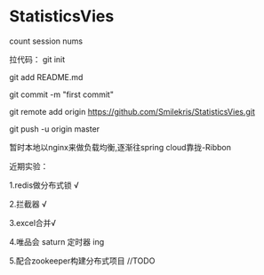 # StatisticsVies
count session nums

拉代码：
git init

git add README.md

git commit -m "first commit"

git remote add origin https://github.com/Smilekris/StatisticsVies.git

git push -u origin master


暂时本地以nginx来做负载均衡,逐渐往spring cloud靠拢-Ribbon

近期实验：

1.redis做分布式锁 √

2.拦截器 √

3.excel合并√

4.唯品会 saturn 定时器 ing

5.配合zookeeper构建分布式项目 //TODO
